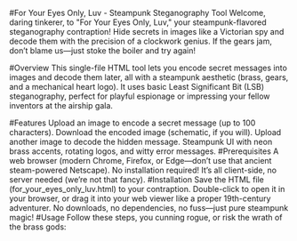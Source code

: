#For Your Eyes Only, Luv - Steampunk Steganography Tool
Welcome, daring tinkerer, to "For Your Eyes Only, Luv," your steampunk-flavored steganography contraption! Hide secrets in images like a Victorian spy and decode them with the precision of a clockwork genius. If the gears jam, don’t blame us—just stoke the boiler and try again!

#Overview
This single-file HTML tool lets you encode secret messages into images and decode them later, all with a steampunk aesthetic (brass, gears, and a mechanical heart logo). It uses basic Least Significant Bit (LSB) steganography, perfect for playful espionage or impressing your fellow inventors at the airship gala.

#Features
Upload an image to encode a secret message (up to 100 characters).
Download the encoded image (schematic, if you will).
Upload another image to decode the hidden message.
Steampunk UI with neon brass accents, rotating logos, and witty error messages.
#Prerequisites
A web browser (modern Chrome, Firefox, or Edge—don’t use that ancient steam-powered Netscape).
No installation required! It’s all client-side, no server needed (we’re not that fancy).
#Installation
Save the HTML file (for_your_eyes_only_luv.html) to your contraption.
Double-click to open it in your browser, or drag it into your web viewer like a proper 19th-century adventurer.
No downloads, no dependencies, no fuss—just pure steampunk magic!
#Usage
Follow these steps, you cunning rogue, or risk the wrath of the brass gods:
